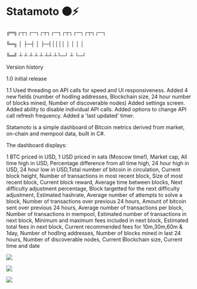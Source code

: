 # Statamoto 🟠⚡

╔═╗┌┬┐┌─┐┌┬┐┌─┐┌┬┐┌─┐┌┬┐┌─┐

╚═╗ │ ├─┤ │ ├─┤││││ │ │ │ │

╚═╝ ┴ ┴ ┴ ┴ ┴ ┴┴ ┴└─┘ ┴ └─┘

Version history

1.0 initial release

1.1 Used threading on API calls for speed and UI responsiveness. Added 4 new fields (number of hodling addresses, Blockchain size, 24 hour number of blocks mined, Number of discoverable nodes)
Added settings screen. Added ability to disable individual API calls. Added options to change API call refresh frequency. Added a 'last updated' timer.


Statamoto is a simple dashboard of Bitcoin metrics derived from market, on-chain and mempool data, built in C#.

The dashboard displays:

1 BTC priced in USD, 1 USD priced in sats (Moscow time!), Market cap, All time high in USD, Percentage difference from all time high, 24 hour high in USD, 24 hour low in USD,Total number of bitcoin in circulation, Current block height, Number of transactions in most recent block, Size of most recent block, Current block reward, Average time between blocks, Next difficulty adjustment percentage, Block targetted for the next difficulty adjustment, Estimated hashrate, Average number of attempts to solve a block, Number of transactions over previous 24 hours, Amount of bitcoin sent over previous 24 hours, Average number of transactions per block, Number of transactions in mempool, Estimated number of transactions in next block, Minimum and maximum fees included in next block, Estimated total fees in next block, Current recommended fees for 10m,30m,60m & 1day, Number of hodling addresses, Number of blocks mined in last 24 hours, Number of discoverable nodes, Current Blockchain size, Current time and date

![](https://btcdir.org/wp-content/uploads/2023/01/StatamotoV1.1.png)

![](https://btcdir.org/wp-content/uploads/2023/01/StatamotoV1.1settings.png)

![](https://btcdir.org/wp-content/uploads/2023/01/StatamotoV1.1about.png)
